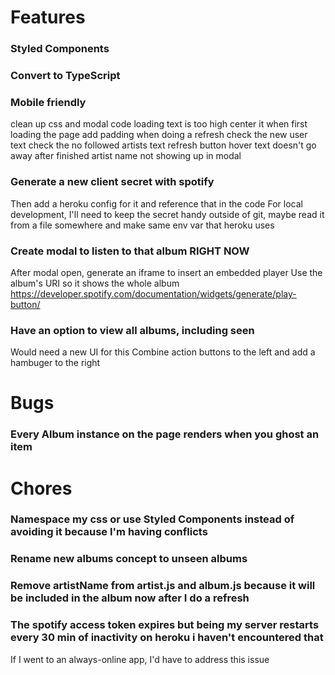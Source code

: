 # Features

### Styled Components

### Convert to TypeScript

### Mobile friendly
clean up css and modal code
loading text is too high
    center it when first loading the page
    add padding when doing a refresh
check the new user text
check the no followed artists text
refresh button hover text doesn't go away after finished
artist name not showing up in modal

### Generate a new client secret with spotify
Then add a heroku config for it and reference that in the code
For local development, I'll need to keep the secret handy outside of git, maybe read it from a file somewhere and make same env var that heroku uses

### Create modal to listen to that album RIGHT NOW
After modal open, generate an iframe to insert an embedded player
Use the album's URI so it shows the whole album
https://developer.spotify.com/documentation/widgets/generate/play-button/

### Have an option to view all albums, including seen
Would need a new UI for this
Combine action buttons to the left and add a hambuger to the right

# Bugs

### Every Album instance on the page renders when you ghost an item

# Chores

### Namespace my css or use Styled Components instead of avoiding it because I'm having conflicts

### Rename new albums concept to unseen albums

### Remove artistName from artist.js and album.js because it will be included in the album now after I do a refresh

### The spotify access token expires but being my server restarts every 30 min of inactivity on heroku i haven't encountered that
If I went to an always-online app, I'd have to address this issue
